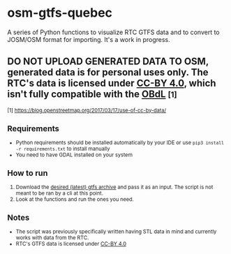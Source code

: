 # osm-gtfs-quebec

A series of Python functions to visualize RTC GTFS data and to convert to JOSM/OSM format for importing. It's a work in progress.


## **DO NOT UPLOAD GENERATED DATA TO OSM, generated data is for personal uses only. The RTC's data is licensed under [CC-BY 4.0](https://creativecommons.org/licenses/by/4.0/), which isn't fully compatible with the [OBdL](https://opendatacommons.org/licenses/odbl/summary/) <small>[1]**
[1] https://blog.openstreetmap.org/2017/03/17/use-of-cc-by-data/

## Requirements
- Python requirements should be installed automatically by your IDE or use `pip3 install -r requirements.txt` to install manually
- You need to have GDAL installed on your system

## How to run
1. Download the [desired (latest) gtfs archive](https://cdn.rtcquebec.ca/Site_Internet/DonneesOuvertes/googletransit.zip) and pass it as an input. The script is not meant to be ran by a cli at this point.
2. Look at the functions and run the ones you need.


## Notes
- The script was previously specifically written having STL data in mind and currently works with data from the RTC.
- RTC's GTFS data is licensed under [CC-BY 4.0](https://creativecommons.org/licenses/by/4.0/)
